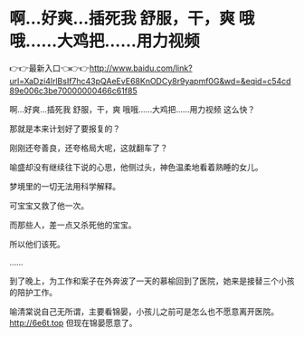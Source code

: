 # 啊…好爽…插死我 舒服，干，爽 哦哦……大鸡把……用力视频

👉👉最新入口👈👉👉http://www.baidu.com/link?url=XaDzi4lrlBsIf7hc43pQAeEvE68KnODCy8r9yapmf0G&wd=&eqid=c54cd89e006c3be70000000466c61f85

啊…好爽…插死我 舒服，干，爽 哦哦……大鸡把……用力视频
这么快？

那就是本来计划好了要报复的？

刚刚还夸善良，还夸格局大呢，这就翻车了？

喻盛却没有继续往下说的心思，他侧过头，神色温柔地看着熟睡的女儿。

梦境里的一切无法用科学解释。

可宝宝又救了他一次。

而那些人，差一点又杀死他的宝宝。

所以他们该死。

……

到了晚上，为工作和案子在外奔波了一天的慕榆回到了医院，她来是接替三个小孩的陪护工作。

喻清棠说自己无所谓，主要看锦晏，小孩儿之前可是怎么也不愿意离开医院。
http://6e6t.top
但现在锦晏愿意了。

